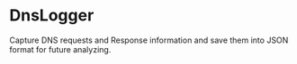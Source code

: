 # DnsLogger
Capture DNS requests and Response information and save them into JSON format for future analyzing.
